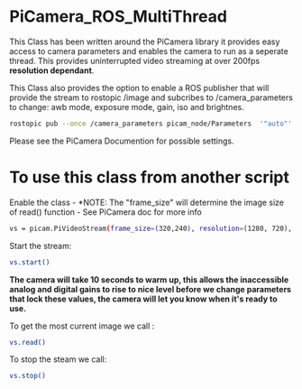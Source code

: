 # PiCamera_ROS_MultiThread
This Class has been written around the PiCamera library it provides easy access to camera parameters and enables the camera to run as a seperate thread. This provides uninterrupted video streaming at over 200fps **resolution dependant**. 

This Class also provides the option to enable a ROS publisher that will provide the stream to rostopic /image
and subcribes to /camera_parameters to change: awb mode, exposure mode, gain, iso and brightnes. 

```bash
rostopic pub --once /camera_parameters picam_node/Parameters  '"auto"' '"auto"' '1.0' '1.0' '800' '50'
```

Please see the PiCamera Documention for possible settings.

# To use this class from another script

Enable the class - *NOTE: The "frame_size" will determine the image size of read() function - See PiCamera doc for more info
```bash
vs = picam.PiVideoStream(frame_size=(320,240), resolution=(1280, 720), framerate=20, ROS=False)
```

Start the stream:
```bash
vs.start()
```

**The camera will take 10 seconds to warm up, this allows the inaccessible analog and digital gains to rise to nice level before we change parameters that lock these values, the camera will let you know when it's ready to use.**


To get the most current image we call :
```bash
vs.read()
```

To stop the steam we call:
```bash
vs.stop()
```
